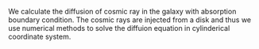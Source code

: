 We calculate the diffusion of cosmic ray in the galaxy with absorption boundary condition. The cosmic rays are injected from a disk and thus we use numerical methods to solve the diffuion equation in cylinderical coordinate system.
